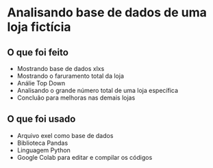 <h1> Analisando base de dados de uma loja fictícia </h1>

<h2> O que foi feito </h2>
<ul>
  <li> Mostrando base de dados xlxs </li> 
  <li> Mostrando o faruramento total da loja </li> 
  <li> Análie Top Down </li> 
  <li> Analisando o grande número total de uma loja específica </li> 
  <li> Concluão para melhoras nas demais lojas </li> 
</ul>

<h2> O que foi usado </h2>
<ul>
  <li> Arquivo exel como base de dados </li> 
  <li> Biblioteca Pandas </li> 
  <li> Linguagem Python </li> 
  <li> Google Colab para editar e compilar os códigos </li> 
</ul>
